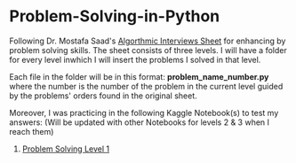 # Problem-Solving-in-Python
Following Dr. Mostafa Saad's [Algorthmic Interviews Sheet](https://docs.google.com/spreadsheets/d/1ClmoHFMqQKOHinRhrId42sbofQ0T0IyaFzZcEcVvXbU/edit#gid=1160016643) for enhancing by problem solving skills. The sheet consists of three levels. I will have a folder for every level inwhich I will insert the problems I solved in that level.

Each file in the folder will be in this format: **problem_name_number.py** where the number is the number of the problem in the current level guided by the problems' orders found in the original sheet.

Moreover, I was practicing in the following Kaggle Notebook(s) to test my answers: (Will be updated with other Notebooks for levels 2 & 3 when I reach them)
1. [Problem Solving Level 1](https://www.kaggle.com/bahgat94/problem-solving-level-1)
